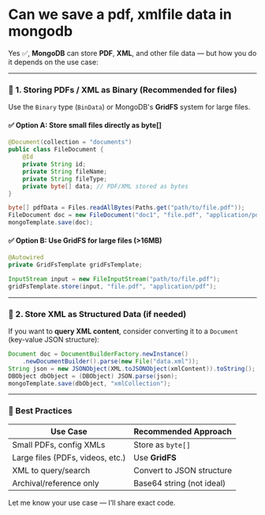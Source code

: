 
# Can we save a pdf, xmlfile data in mongodb

Yes ✅, **MongoDB** can store **PDF**, **XML**, and other file data — but how you do it depends on the use case:

---

### 🔹 1. **Storing PDFs / XML as Binary (Recommended for files)**

Use the `Binary` type (`BinData`) or MongoDB's **GridFS** system for large files.

#### ✅ Option A: **Store small files directly as byte\[]**

```java
@Document(collection = "documents")
public class FileDocument {
    @Id
    private String id;
    private String fileName;
    private String fileType;
    private byte[] data; // PDF/XML stored as bytes
}
```

```java
byte[] pdfData = Files.readAllBytes(Paths.get("path/to/file.pdf"));
FileDocument doc = new FileDocument("doc1", "file.pdf", "application/pdf", pdfData);
mongoTemplate.save(doc);
```

#### ✅ Option B: **Use GridFS for large files (>16MB)**

```java
@Autowired
private GridFsTemplate gridFsTemplate;

InputStream input = new FileInputStream("path/to/file.pdf");
gridFsTemplate.store(input, "file.pdf", "application/pdf");
```

---

### 🔹 2. **Store XML as Structured Data (if needed)**

If you want to **query XML content**, consider converting it to a `Document` (key-value JSON structure):

```java
Document doc = DocumentBuilderFactory.newInstance()
    .newDocumentBuilder().parse(new File("data.xml"));
String json = new JSONObject(XML.toJSONObject(xmlContent)).toString();
DBObject dbObject = (DBObject) JSON.parse(json);
mongoTemplate.save(dbObject, "xmlCollection");
```

---

### 📝 Best Practices

| Use Case                         | Recommended Approach      |
| -------------------------------- | ------------------------- |
| Small PDFs, config XMLs          | Store as `byte[]`         |
| Large files (PDFs, videos, etc.) | Use **GridFS**            |
| XML to query/search              | Convert to JSON structure |
| Archival/reference only          | Base64 string (not ideal) |

Let me know your use case — I’ll share exact code.
